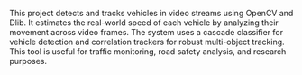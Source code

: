 This project detects and tracks vehicles in video streams using OpenCV and Dlib. It estimates the real-world speed of each vehicle by analyzing their movement across video frames. The system uses a cascade classifier for vehicle detection and correlation trackers for robust multi-object tracking. This tool is useful for traffic monitoring, road safety analysis, and research purposes.

<!-- Uploading "36344830-095cc4ec-1431-11e8-8e57-976c40d87cf9.gif"... -->
